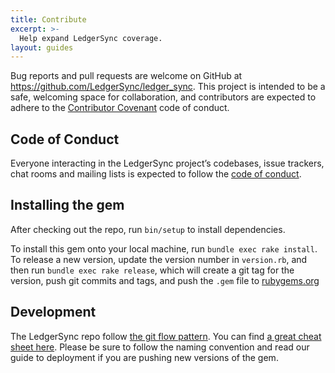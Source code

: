 ```yaml
---
title: Contribute
excerpt: >-
  Help expand LedgerSync coverage.
layout: guides
---
```


Bug reports and pull requests are welcome on GitHub at https://github.com/LedgerSync/ledger_sync. This project is intended to be a safe, welcoming space for collaboration, and contributors are expected to adhere to the [Contributor Covenant](http://contributor-covenant.org) code of conduct.

## Code of Conduct

Everyone interacting in the LedgerSync project’s codebases, issue trackers, chat rooms and mailing lists is expected to follow the [code of conduct](https://github.com/LedgerSync/ledger_sync/blob/master/CODE_OF_CONDUCT.md).

## Installing the gem

After checking out the repo, run `bin/setup` to install dependencies.

To install this gem onto your local machine, run `bundle exec rake install`. To release a new version, update the version number in `version.rb`, and then run `bundle exec rake release`, which will create a git tag for the version, push git commits and tags, and push the `.gem` file to [rubygems.org](https://rubygems.org)

## Development

The LedgerSync repo follow [the git flow pattern](https://nvie.com/posts/a-successful-git-branching-model/).  You can find [a great cheat sheet here](http://danielkummer.github.io/git-flow-cheatsheet/).  Please be sure to follow the naming convention and read our guide to deployment if you are pushing new versions of the gem.